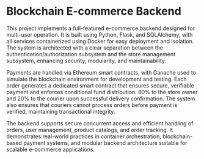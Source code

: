 # Blockchain E-commerce Backend

This project implements a full-featured e-commerce backend designed for multi-user operation. It is built using Python, Flask, and SQLAlchemy, with all services containerized using Docker for easy deployment and isolation. The system is architected with a clear separation between the authentication/authorization subsystem and the store management subsystem, enhancing security, modularity, and maintainability. 

Payments are handled via Ethereum smart contracts, with Ganache used to simulate the blockchain environment for development and testing. Each order generates a dedicated smart contract that ensures secure, verifiable payment and enforces conditional fund distribution: 80% to the store owner and 20% to the courier upon successful delivery confirmation. The system also ensures that couriers cannot process orders before payment is verified, maintaining transactional integrity.

The backend supports secure concurrent access and efficient handling of orders, user management, product catalogs, and order tracking. It demonstrates real-world practices in container orchestration, blockchain-based payment systems, and modular backend architecture suitable for scalable e-commerce applications.
